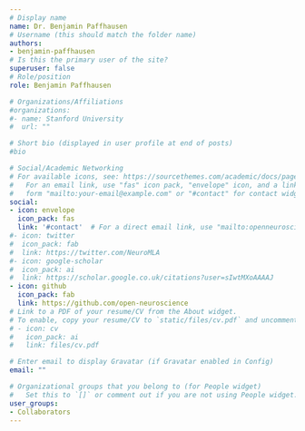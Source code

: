```yaml
---
# Display name
name: Dr. Benjamin Paffhausen
# Username (this should match the folder name)
authors:
- benjamin-paffhausen
# Is this the primary user of the site?
superuser: false
# Role/position
role: Benjamin Paffhausen

# Organizations/Affiliations
#organizations:
#- name: Stanford University
#  url: ""

# Short bio (displayed in user profile at end of posts)
#bio

# Social/Academic Networking
# For available icons, see: https://sourcethemes.com/academic/docs/page-builder/#icons
#   For an email link, use "fas" icon pack, "envelope" icon, and a link in the
#   form "mailto:your-email@example.com" or "#contact" for contact widget.
social:
- icon: envelope
  icon_pack: fas
  link: '#contact'  # For a direct email link, use "mailto:openneuroscience@gmail.com".
#- icon: twitter
#  icon_pack: fab
#  link: https://twitter.com/NeuroMLA
#- icon: google-scholar
#  icon_pack: ai
#  link: https://scholar.google.co.uk/citations?user=sIwtMXoAAAAJ
- icon: github
  icon_pack: fab
  link: https://github.com/open-neuroscience
# Link to a PDF of your resume/CV from the About widget.
# To enable, copy your resume/CV to `static/files/cv.pdf` and uncomment the lines below.
# - icon: cv
#   icon_pack: ai
#   link: files/cv.pdf

# Enter email to display Gravatar (if Gravatar enabled in Config)
email: ""

# Organizational groups that you belong to (for People widget)
#   Set this to `[]` or comment out if you are not using People widget.
user_groups:
- Collaborators
---
```



